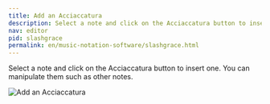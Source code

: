 ```yaml
---
title: Add an Acciaccatura
description: Select a note and click on the Acciaccatura button to insert one. You can manipulate them such as other notes.
nav: editor
pid: slashgrace
permalink: en/music-notation-software/slashgrace.html
---
```


Select a note and click on the Acciaccatura button to insert one. You can manipulate them such as other notes.

![Add an Acciaccatura](https://flat.io/img/help/editor_slashgrace_en.gif)